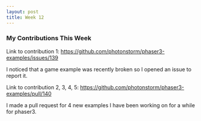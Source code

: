 ```yaml
---
layout: post
title: Week 12
---
```


### My Contributions This Week

Link to contribution 1: <https://github.com/photonstorm/phaser3-examples/issues/139>

I noticed that a game example was recently broken so I opened an issue to report it.

Link to contribution 2, 3, 4, 5: <https://github.com/photonstorm/phaser3-examples/pull/140>

I made a pull request for 4 new examples I have been working on for a while for phaser3.

